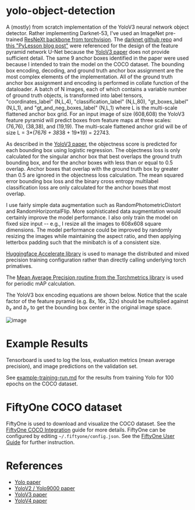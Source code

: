 # yolo-object-detection
A (mostly) from scratch implementation of the YoloV3 neural network object detector. Rather implementing Darknet-53, I've used an ImageNet pre-trained [ResNeXt backbone from torchvision](https://pytorch.org/vision/main/models/resnext.html). The [darknet github repo](https://github.com/pjreddie/darknet) and [this "PyLesson blog post"](https://pylessons.com/YOLOv3-code-explanation) were referenced for the design of the feature pyramid network U-Net because the [YoloV3 paper](https://arxiv.org/abs/1804.02767) does not provide sufficient detail. The same 9 anchor boxes identified in the paper were used because I intended to train the model on the COCO dataset. The bounding box encoding, decoding, and ground truth anchor box assignment are the most complex elements of the implementation. All of the ground truth anchor box assignment and encoding is performed in collate function of the dataloader. A batch of N images, each of which contains a variable number of ground truth objects, is transformed into label tensors, "coordinates_label" (N,L,4), "classification_label" (N,L,80), "gt_boxes_label" (N,L,1), and "gt_and_neg_boxes_label" (N,L,1) where L is the multi-scale flattened anchor box grid. For an input image of size (608,608) the YoloV3 feature pyramid will predict boxes from feature maps at three scales: (76,76), (38,38), and (19,19). The multi-scale flattened anchor grid will be of size L = 3*(76*76 + 38*38 + 19*19) = 22743.

As described in the [YoloV3 paper](https://arxiv.org/abs/1804.02767), the objectness score is predicted for each bounding box using logistic regression. The objectness loss is only calculated for the singular anchor box that best overlaps the ground truth bounding box, and for the anchor boxes with less than or equal to 0.5 overlap. Anchor boxes that overlap with the ground truth box by greater than 0.5 are ignored in the objectness loss calculation. The mean squared error bounding box loss and the binary cross entropy multilabel classification loss are only calculated for the anchor boxes that most overlap.

I use fairly simple data augmentation such as RandomPhotometricDistort and RandomHorizontalFlip. More sophisticated data augmentation would certainly improve the model performance. I also only train the model on fixed size input -- e.g., I resize all the images to 608x608 square dimensions. The model performance could be improved by randomly resizing the images while maintaining the aspect ratio, and then applying letterbox padding such that the minibatch is of a consistent size.


[Huggingface Accelerate library](https://huggingface.co/docs/accelerate/en/index) is used to manage the distributed and mixed precision training configuration rather than directly calling underlying torch primatives. 

The [Mean Average Precision routine from the Torchmetrics library](https://lightning.ai/docs/torchmetrics/stable/detection/mean_average_precision.html) is used for periodic mAP calculation.

The YoloV3 box encoding equations are shown below. Notice that the scale factor of the feature pyramid (e.g. 8x, 16x, 32x) should be multiplied against $b_x$ and $b_y$ to get the bounding box center in the original image space.

![image](https://github.com/user-attachments/assets/d2698001-e2d9-4d55-b0b3-5a5d5cdb32b3)

# Example Results

Tensorboard is used to log the loss, evaluation metrics (mean average precision), and image predictions on the validation set.

See [example-training-run.md](example-training-run.md) for the results from training Yolo for 100 epochs on the COCO dataset.


# FiftyOne COCO dataset
FiftyOne is used to download and visualize the COCO dataset. See the [FiftyOne COCO Integration](https://docs.voxel51.com/integrations/coco.html#coco) guide for more details.
FiftyOne can be configured by editing `~/.fiftyone/config.json`. See the [FiftyOne User Guide](https://docs.voxel51.com/user_guide/config.html) for further instruction.

# References
* [Yolo paper](https://arxiv.org/abs/1506.02640)
* [YoloV2 / Yolo9000 paper](https://arxiv.org/abs/1612.08242)
* [YoloV3 paper](https://arxiv.org/abs/1804.02767)
* [YoloV4 paper](https://arxiv.org/abs/2004.10934)
